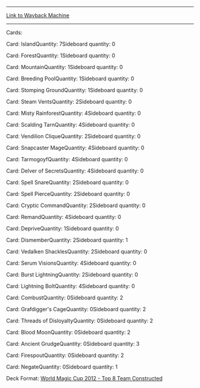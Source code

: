 
---
[Link to Wayback Machine](https://web.archive.org/web/20150311142509/http://magic.wizards.com/en/articles/decks/croatia-toni-portolan-%E2%80%93-modern-2014-11-18)

[_metadata_:generator]:- "Drupal 7 (http://drupal.org)"
[_metadata_:node]:- "314036"
[_metadata_:publish_date]:- "2014-11-18"
[_metadata_:source]:- "article"
[_metadata_:title]:- "Croatia: Toni Portolan – Modern"
[_metadata_:wayback_capture_timestamp]:- "2015-03-11 14:25:09"
[_metadata_:wayback_raw_url]:- "https://web.archive.org/web/20150311142509id_/http://magic.wizards.com/en/articles/decks/croatia-toni-portolan-%E2%80%93-modern-2014-11-18"
[_metadata_:wayback_url]:- "http://magic.wizards.com/en/articles/decks/croatia-toni-portolan-%E2%80%93-modern-2014-11-18"
---





Cards: 

Card: IslandQuantity: 7Sideboard quantity: 0 



Card: ForestQuantity: 1Sideboard quantity: 0 



Card: MountainQuantity: 1Sideboard quantity: 0 



Card: Breeding PoolQuantity: 1Sideboard quantity: 0 



Card: Stomping GroundQuantity: 1Sideboard quantity: 0 



Card: Steam VentsQuantity: 2Sideboard quantity: 0 



Card: Misty RainforestQuantity: 4Sideboard quantity: 0 



Card: Scalding TarnQuantity: 4Sideboard quantity: 0 



Card: Vendilion CliqueQuantity: 2Sideboard quantity: 0 



Card: Snapcaster MageQuantity: 4Sideboard quantity: 0 



Card: TarmogoyfQuantity: 4Sideboard quantity: 0 



Card: Delver of SecretsQuantity: 4Sideboard quantity: 0 



Card: Spell SnareQuantity: 2Sideboard quantity: 0 



Card: Spell PierceQuantity: 2Sideboard quantity: 0 



Card: Cryptic CommandQuantity: 2Sideboard quantity: 0 



Card: RemandQuantity: 4Sideboard quantity: 0 



Card: DepriveQuantity: 1Sideboard quantity: 0 



Card: DismemberQuantity: 2Sideboard quantity: 1 



Card: Vedalken ShacklesQuantity: 2Sideboard quantity: 0 



Card: Serum VisionsQuantity: 4Sideboard quantity: 0 



Card: Burst LightningQuantity: 2Sideboard quantity: 0 



Card: Lightning BoltQuantity: 4Sideboard quantity: 0 



Card: CombustQuantity: 0Sideboard quantity: 2 



Card: Grafdigger's CageQuantity: 0Sideboard quantity: 2 



Card: Threads of DisloyaltyQuantity: 0Sideboard quantity: 2 



Card: Blood MoonQuantity: 0Sideboard quantity: 2 



Card: Ancient GrudgeQuantity: 0Sideboard quantity: 3 



Card: FirespoutQuantity: 0Sideboard quantity: 2 



Card: NegateQuantity: 0Sideboard quantity: 1 

Deck Format: [World Magic Cup 2012 - Top 8 Team Constructed](/en/deck-format/world-magic-cup-2012-top-8-team-constructed)


 

 
